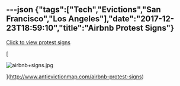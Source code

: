 ---json
{"tags":["Tech","Evictions","San Francisco","Los Angeles"],"date":"2017-12-23T18:59:10","title":"Airbnb Protest Signs"}
---

[Click to view protest signs](https://www.antievictionmap.com/airbnb-protest-signs)

[

![airbnb+signs.jpg](/assets/uploads/airbnb%2Bsigns.jpg)

](http://www.antievictionmap.com/airbnb-protest-signs)